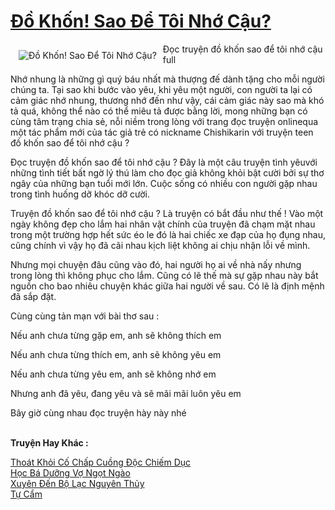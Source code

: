 <a href="https://utruyen.com/truyen/do-khon-sao-de-toi-nho-cau/21475/" title="Đồ Khốn! Sao Để Tôi Nhớ Cậu?"><h1>Đồ Khốn! Sao Để Tôi Nhớ Cậu?</h1></a><div style="display:table"><img align="right" style="float: left; padding: 10px;" src="https://utruyen.com/images/story/200x260/do-khon-sao-de-toi-nho-cau.jpg" alt="Đồ Khốn! Sao Để Tôi Nhớ Cậu?">Đọc truyện đồ khốn sao để tôi nhớ cậu full<p></p>Nhớ nhung là những gì quý báu nhất mà thượng đế dành tặng cho mỗi người chúng ta. Tại sao khi bước vào yêu, khi yêu một người, con người ta lại có cảm giác nhớ nhung, thương nhớ đến như vậy, cái cảm giác này sao mà khó tả quá, không thể nào có thể miêu tả được bằng lời, mong những bạn có cùng tâm trạng chia sẻ, nỗi niềm trong lòng với trang đọc truyện onlinequa một tác phẩm mới của tác giả trẻ có nickname Chishikarin với truyện teen đồ khốn sao để tôi nhớ cậu ?<p></p>Đọc truyện đồ khốn sao để tôi nhớ cậu ? Đây là một câu truyện tình yêuvới những tình tiết bất ngờ lý thú làm cho đọc giả không khỏi bật cười bởi sự thơ ngây của những bạn tuổi mới lớn. Cuộc sống có nhiều con người gặp nhau trong tình huống dỡ khóc dỡ cười.<p></p>Truyện đồ khốn sao để tôi nhớ cậu ? Là truyện có bắt đầu như thế ! Vào một ngày không đẹp cho lắm hai nhân vật chính của truyện đã chạm mặt nhau trong một trường hợp hết sức éo le đó là hai chiếc xe đạp của họ đụng nhau, cũng chính vì vậy họ đã cãi nhau kịch liệt không ai chịu nhận lỗi về mình.<p></p>Nhưng mọi chuyện đâu cũng vào đó, hai người họ ai về nhà nấy nhưng trong lòng thì không phục cho lắm. Cũng có lẽ thế mà sự gặp nhau này bắt nguồn cho bao nhiêu chuyện khác giữa hai người về sau. Có lẽ là định mệnh đã sắp đặt.<p></p>Cùng cùng tản mạn với bài thơ sau : <p></p>Nếu anh chưa từng gặp em, anh sẽ không thích em <p></p>Nếu anh chưa từng thích em, anh sẽ không yêu em <p></p>Nếu anh chưa từng yêu em, anh sẽ không nhớ em <p></p>Nhưng anh đã yêu, đang yêu và sẽ mãi mãi luôn yêu em<p></p>Bây giờ cùng nhau đọc truyện hày này nhé</div><p><br><b>Truyện Hay Khác :</b></p><a href="https://utruyen.com/truyen/thoat-khoi-co-chap-cuong-doc-chiem-duc/19375/" alt="Thoát Khỏi Cố Chấp Cuồng Độc Chiếm Dục">Thoát Khỏi Cố Chấp Cuồng Độc Chiếm Dục</a><br/><a href="https://truyenngontinhay.wordpress.com/2019/10/03/hoc-ba-duong-vo-ngot-ngao/" alt="Học Bá Dưỡng Vợ Ngọt Ngào">Học Bá Dưỡng Vợ Ngọt Ngào</a><br/><a href="https://github.com/quanluxury/ngontinhhot/tree/master/truyenhay/17256/" alt="Xuyên Đến Bộ Lạc Nguyên Thủy">Xuyên Đến Bộ Lạc Nguyên Thủy</a><br/><a href="https://github.com/quanluxury/ngontinhhot/tree/master/truyenhay/15662/" alt="Tự Cẩm">Tự Cẩm</a><br/>